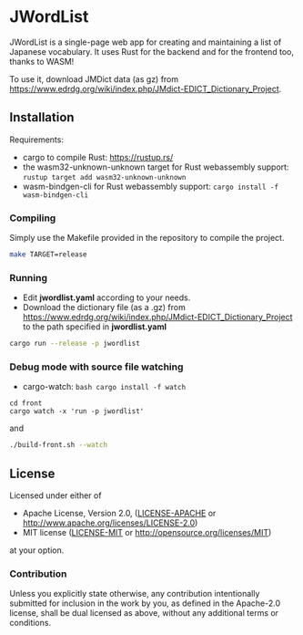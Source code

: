 # JWordList

JWordList is a single-page web app for creating and maintaining a list of Japanese vocabulary. It uses Rust for the backend and for the frontend too, thanks to WASM!

To use it, download JMDict data (as gz) from https://www.edrdg.org/wiki/index.php/JMdict-EDICT_Dictionary_Project.

## Installation

Requirements:
* cargo to compile Rust: https://rustup.rs/
* the wasm32-unknown-unknown target for Rust webassembly support: `rustup target add wasm32-unknown-unknown`
* wasm-bindgen-cli for Rust webassembly support: `cargo install -f wasm-bindgen-cli`

### Compiling

Simply use the Makefile provided in the repository to compile the project.

```bash
make TARGET=release
```

### Running

* Edit **jwordlist.yaml** according to your needs.
* Download the dictionary file (as a .gz) from https://www.edrdg.org/wiki/index.php/JMdict-EDICT_Dictionary_Project to the path specified in **jwordlist.yaml**

```bash
cargo run --release -p jwordlist
```

### Debug mode with source file watching

* cargo-watch: `bash cargo install -f watch`

```
cd front
cargo watch -x 'run -p jwordlist'
```
and
```bash
./build-front.sh --watch
```

## License

Licensed under either of

 * Apache License, Version 2.0, ([LICENSE-APACHE](LICENSE-APACHE) or http://www.apache.org/licenses/LICENSE-2.0)
 * MIT license ([LICENSE-MIT](LICENSE-MIT) or http://opensource.org/licenses/MIT)

at your option.

### Contribution

Unless you explicitly state otherwise, any contribution intentionally submitted
for inclusion in the work by you, as defined in the Apache-2.0 license, shall be dual licensed as above, without any
additional terms or conditions.
